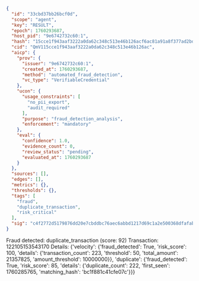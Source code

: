```json
{
  "id": "33cbd37bb26bcf0d",
  "scope": "agent",
  "key": "RESULT",
  "epoch": 1760293687,
  "host_pid": "9e6742732c60:1",
  "hash": "15cce1f943aaf3222a0da62c348c513e46b126acf6ac81a91a8f377ad2bd8fd4",
  "cid": "QmV115cce1f943aaf3222a0da62c348c513e46b126ac",
  "aicp": {
    "prov": {
      "issuer": "9e6742732c60:1",
      "created_at": 1760293687,
      "method": "automated_fraud_detection",
      "vc_type": "VerifiableCredential"
    },
    "ucon": {
      "usage_constraints": [
        "no_pii_export",
        "audit_required"
      ],
      "purpose": "fraud_detection_analysis",
      "enforcement": "mandatory"
    },
    "eval": {
      "confidence": 1.0,
      "evidence_count": 0,
      "review_status": "pending",
      "evaluated_at": 1760293687
    }
  },
  "sources": [],
  "edges": [],
  "metrics": {},
  "thresholds": {},
  "tags": [
    "fraud",
    "duplicate_transaction",
    "risk_critical"
  ],
  "sig": "c4f2772d5179876dd20e7cbddbc76aec6abbd1217d69c1a2e500368dfafab5df"
}
```

Fraud detected: duplicate_transaction (score: 92)
Transaction: 122105153543170
Details: {'velocity': {'fraud_detected': True, 'risk_score': 100, 'details': {'transaction_count': 223, 'threshold': 50, 'total_amount': 21357825, 'amount_threshold': 10000000}}, 'duplicate': {'fraud_detected': True, 'risk_score': 85, 'details': {'duplicate_count': 222, 'first_seen': 1760285765, 'matching_hash': 'bc1f881c41cfe07c'}}}